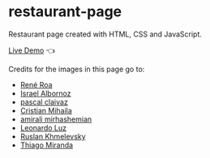 # restaurant-page

Restaurant page created with HTML, CSS and JavaScript.

[Live Demo](https://grillnbarbecue.netlify.app/) :point_left:

Credits for the images in this page go to:

- [René Roa](https://www.pexels.com/photo/meat-with-bone-on-a-flaming-grill-12261087/)
- [Israel Albornoz](https://www.pexels.com/photo/plate-with-grilled-meat-and-sausages-12034465/)
- [pascal claivaz](https://www.pexels.com/photo/grilled-meat-410648/)
- [Cristian Mihaila](https://www.pexels.com/photo/steak-and-potato-puree-on-a-plate-14537709/)
- [amirali mirhashemian](https://unsplash.com/photos/jh5XyK4Rr3Y)
- [Leonardo Luz](https://www.pexels.com/photo/pork-steak-on-black-ceramic-plate-14785919/)
- [Ruslan Khmelevsky](https://www.pexels.com/photo/roasted-fish-and-vegetables-14141800/)
- [Thiago Miranda](https://www.pexels.com/photo/grilling-meat-in-close-up-photography-12650938/)
